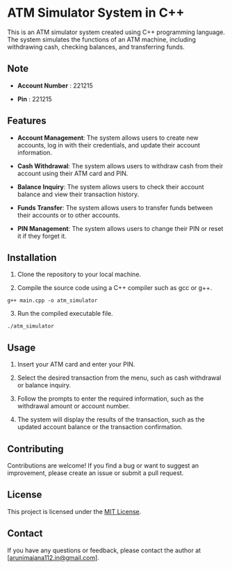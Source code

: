 # ATM Simulator System in C++

This is an ATM simulator system created using C++ programming language. The system simulates the functions of an ATM machine, including withdrawing cash, checking balances, and transferring funds.

## Note
- **Account Number** : 221215

- **Pin** : 221215

## Features

- **Account Management**: The system allows users to create new accounts, log in with their credentials, and update their account information.

- **Cash Withdrawal**: The system allows users to withdraw cash from their account using their ATM card and PIN.

- **Balance Inquiry**: The system allows users to check their account balance and view their transaction history.

- **Funds Transfer**: The system allows users to transfer funds between their accounts or to other accounts.

- **PIN Management**: The system allows users to change their PIN or reset it if they forget it.

## Installation

1. Clone the repository to your local machine.

2. Compile the source code using a C++ compiler such as gcc or g++.

```
g++ main.cpp -o atm_simulator
```

3. Run the compiled executable file.

```
./atm_simulator
```

## Usage

1. Insert your ATM card and enter your PIN.

2. Select the desired transaction from the menu, such as cash withdrawal or balance inquiry.

3. Follow the prompts to enter the required information, such as the withdrawal amount or account number.

4. The system will display the results of the transaction, such as the updated account balance or the transaction confirmation.

## Contributing

Contributions are welcome! If you find a bug or want to suggest an improvement, please create an issue or submit a pull request.

## License

This project is licensed under the [MIT License](https://opensource.org/licenses/MIT).

## Contact

If you have any questions or feedback, please contact the author at [arunimajana112.in@gmail.com].
